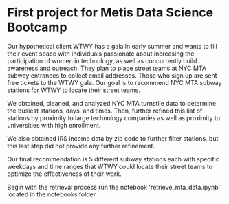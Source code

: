 # First project for Metis Data Science Bootcamp

Our hypothetical client WTWY has a gala in early summer and wants to fill their event space with individuals passionate about increasing the participation of women in technology, as well as concurrently build awareness and outreach. They plan to place street teams at NYC MTA subway entrances to collect email addresses. Those who sign up are sent free tickets to the WTWY gala. Our goal is to recommend NYC MTA subway stations for WTWY to locate their street teams.

We obtained, cleaned, and analyzed NYC MTA turnstile data to determine the busiest stations, days, and times. Then, further refined this list of stations by proximity to large technology companies as well as proximity to universities with high enrollment.

We also obtained IRS income data by zip code to further filter stations, but this last step did not provide any further refinement.

Our final recommendation is 5 different subway stations each with specific weekdays and time ranges that WTWY could locate their street teams to optimize the effectiveness of their work.

Begin with the retrieval process run the notebook 'retrieve_mta_data.ipynb' located in the notebooks folder.